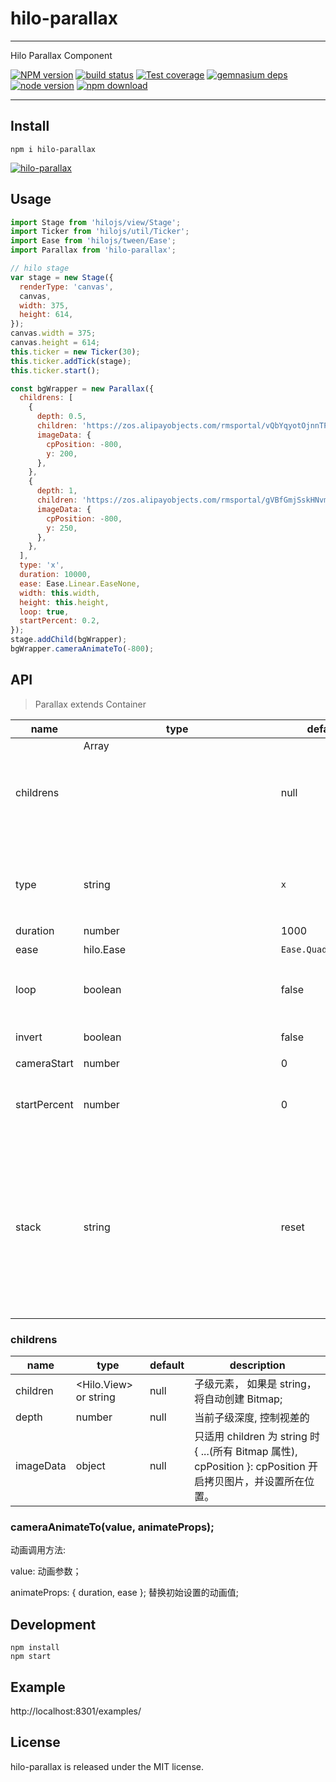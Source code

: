 # hilo-parallax
---

Hilo Parallax Component

[![NPM version][npm-image]][npm-url]
[![build status][travis-image]][travis-url]
[![Test coverage][coveralls-image]][coveralls-url]
[![gemnasium deps][gemnasium-image]][gemnasium-url]
[![node version][node-image]][node-url]
[![npm download][download-image]][download-url]

[npm-image]: http://img.shields.io/npm/v/hilo-parallax.svg?style=flat-square
[npm-url]: http://npmjs.org/package/hilo-parallax
[travis-image]: https://img.shields.io/travis/hilo-component/hilo-parallax.svg?style=flat-square
[travis-url]: https://travis-ci.org/hilo-component/hilo-parallax
[coveralls-image]: https://img.shields.io/coveralls/hilo-component/hilo-parallax.svg?style=flat-square
[coveralls-url]: https://coveralls.io/r/hilo-component/hilo-parallax?branch=master
[gemnasium-image]: http://img.shields.io/gemnasium/hilo-component/hilo-parallax.svg?style=flat-square
[gemnasium-url]: https://gemnasium.com/hilo-component/hilo-parallax
[node-image]: https://img.shields.io/badge/node.js-%3E=_0.10-green.svg?style=flat-square
[node-url]: http://nodejs.org/download/
[download-image]: https://img.shields.io/npm/dm/hilo-parallax.svg?style=flat-square
[download-url]: https://npmjs.org/package/hilo-parallax

---

## Install

```
npm i hilo-parallax
```

[![hilo-parallax](https://nodei.co/npm/hilo-parallax.png)](https://npmjs.org/package/hilo-parallax)


## Usage

```js
import Stage from 'hilojs/view/Stage';
import Ticker from 'hilojs/util/Ticker';
import Ease from 'hilojs/tween/Ease';
import Parallax from 'hilo-parallax';

// hilo stage
var stage = new Stage({
  renderType: 'canvas',
  canvas,
  width: 375,
  height: 614,
});
canvas.width = 375;
canvas.height = 614;
this.ticker = new Ticker(30);
this.ticker.addTick(stage);
this.ticker.start();

const bgWrapper = new Parallax({
  childrens: [
    {
      depth: 0.5,
      children: 'https://zos.alipayobjects.com/rmsportal/vQbYqyotOjnnTPfpjpzN.png',
      imageData: {
        cpPosition: -800,
        y: 200,
      },
    },
    {
      depth: 1,
      children: 'https://zos.alipayobjects.com/rmsportal/gVBfGmjSskHNvmScZMGm.png',
      imageData: {
        cpPosition: -800,
        y: 250,
      },
    },
  ],
  type: 'x',
  duration: 10000,
  ease: Ease.Linear.EaseNone,
  width: this.width,
  height: this.height,
  loop: true,
  startPercent: 0.2,
});
stage.addChild(bgWrapper);
bgWrapper.cameraAnimateTo(-800);
```

## API

> Parallax extends Container

| name      | type           | default | description    |
|-----------|----------------|---------|----------------|
| childrens |  Array<Object> | null    | parallax 的子级 |
| type      |  string        | `x`     | parallax 动画类型: `x`, `y`, `xy`; 如果为 `xy`, cameraAnimateTo 里的 value 可以为 { x, y };
| duration  |  number        | 1000    | 初始时间设定 |
| ease      |  hilo.Ease     | `Ease.Quad.EaseOut` | 动画缓动 |
| loop      |  boolean       | false   | 是否循环播放，注: 如果为 true, cameraAnimateTo 只能触发一次 |
| invert    |  boolean       | false   | loop 时, 第二遍是否反向播放 |
| cameraStart | number       |  0      | 镜头位置  |
| startPercent | number<float>  | 0    | 0 - 1 之间的百分比值； 开始显示镜头所在动画轴上的百分比 |
| stack       |  string      | reset   | type: `add`, `reset`; 两种方式；<br /> `add`: 为不结束前面一个动画，往动画队列里添加后面即将发生的动画， 为多轨动画， 比较耗性能; <br /> `reset`: 保持单个动画的运行，强制结束前面一个动画， 单轨动画。|

### childrens 

| name      | type           | default | description    |
|-----------|----------------|---------|----------------|
| children  | <Hilo.View> or string | null | 子级元素， 如果是 string， 将自动创建 Bitmap; |
| depth     |  number        | null    |  当前子级深度, 控制视差的 |
| imageData | object         |  null    | 只适用 children 为 string 时 { ...(所有 Bitmap 属性), cpPosition }: cpPosition 开启拷贝图片，并设置所在位置。 |

### cameraAnimateTo(value, animateProps);

动画调用方法:

value: 动画参数；

animateProps: { duration, ease }; 替换初始设置的动画值;

## Development

```
npm install
npm start
```

## Example

http://localhost:8301/examples/


## License

hilo-parallax is released under the MIT license.
